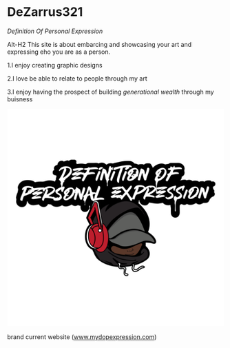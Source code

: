# DeZarrus321
*Definition Of Personal Expression*

Alt-H2 This site is about embarcing and showcasing your art and expressing eho you are as a person.

1.I enjoy creating graphic designs

2.I love be able to relate to people through my art

3.I enjoy having the prospect of building *generational wealth* through my buisness

![Picture Of Brand](IMG_1473.png)

brand current website (www.mydopexpression.com)
